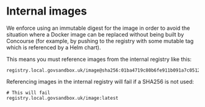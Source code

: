 # Internal images 

We enforce using an immutable digest for the image in order to avoid the situation where a Docker image can be replaced without being built by Concourse (for example, by pushing to the registry with some mutable tag which is referenced by a Helm chart).

This means you must reference images from the internal registry like this:

```
registry.local.govsandbox.uk/image@sha256:01ba4719c80b6fe911b091a7c05124b64eeece964e09c058ef8f9805daca546b
```

Referencing images in the internal registry will fail if a SHA256 is not used:

```
# This will fail
registry.local.govsandbox.uk/image:latest
```

